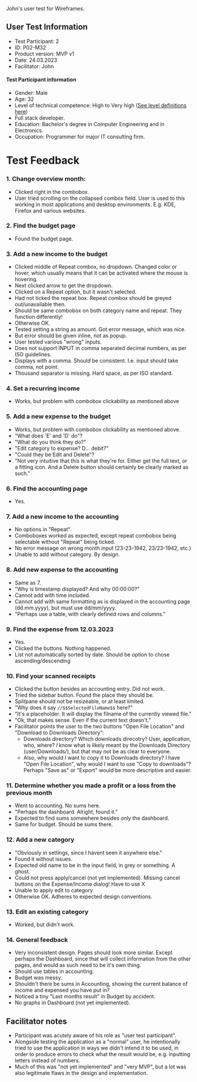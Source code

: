 John's user test for Wireframes.

## User Test Information

- Test Participant: 2
- ID: P02-M32
- Product version: MVP v1
- Date: 24.03.2023
- Facilitator: John

#### Test Participant information
- Gender: Male
- Age: 32
- Level of technical competence: High to Very high ([See level definitions here](https://gitlab.stud.idi.ntnu.no/team_01-idatt1002/project-assignment-idatt1002-y2023_spring-t01/-/wikis/Level-of-Technical-Competence-Definitions))
- Full stack developer.
- Education: Bachelor's degree in Computer Engineering and in Electronics.
- Occupation: Programmer for major IT consulting firm.

# Test Feedback

### 1. Change overview month:
- Clicked right in the combobox.
- User tried scrolling on the collapsed combox field. User is used to this working in most applications and desktop environments. E.g. KDE, Firefox and various websites.

### 2. Find the budget page
- Found the budget page.

### 3. Add a new income to the budget
- Clicked middle of Repeat combox, no dropdown. Changed color or hover, which usually means that it can be activated where the mouse is hovering.
- Next clicked arrow to get the dropdown.
- Clicked on a Repeat option, but it wasn't selected.
- Had not ticked the repeat box. Repeat combox should be greyed out/unavailable then.
- Should be same combobox on both category name and repeat. They function differently!
- Otherwise OK.
- Tested setting a string as amount. Got error message, which was nice.
- But error should be given inline, not as popup.
- User tested various "wrong" inputs.
- Does not support INPUT in comma separated decimal numbers, as per ISO guidelines.
- Displays with a comma. Should be consistent. I.e. input should take comma, not point.
- Thousand separator is missing. Hard space, as per ISO standard.

### 4. Set a recurring income
- Works, but problem with combobox clickability as mentioned above

### 5. Add a new expense to the budget
- Works, but problem with combobox clickability as mentioned above.
- "What does 'E' and 'D' do"?
- "What do you think they do?"
- "Edit category to expense? D... debit?"
- "Could they be Edit and Delete"?
- "Not very intuitive that this is what they're for. Either get the full text, or a fitting icon. And a Delete button should certainly be clearly marked as such."

### 6. Find the accounting page
- Yes.

### 7. Add a new income to the accounting
- No options in "Repeat".
- Comboboxes worked as expected, except repeat combobox being selectable without "Repeat" being ticked.
- No error message on wrong month input (23-23-1942, 23/23-1942, etc.)
- Unable to add without category. By design.

### 8. Add new expense to the accounting
- Same as 7.
- "Why is timestamp displayed? And why 00:00:00?"
- Cannot add with time included.
- Cannot add with same formatting as is displayed in the accounting page (dd.mm.yyyy), but must use dd/mm/yyyy.
- "Perhaps use a table, with clearly defined rows and columns."

### 9. Find the expense from 12.03.2023
- Yes.
- Clicked the buttons. Nothing happened.
- List not automatically sorted by date. Should be option to chose ascending/descending

### 10. Find your scanned receipts
- Clicked the button besides an accounting entry. Did not work.
- Tried the sidebar button. Found the place they should be.
- Splitpane should not be resizeable, or at least limited.
- "Why does it say `//$$SelectedFileName$$` here?"
- "It's a placeholder. It will display the filname of the currently viewed file."
- "Ok, that makes sense. Even if the current text doesn't."
- Facilitator points the user to the two buttons "Open File Location" and "Download to Downloads Directory":
   - Downloads directory? Which downloads direcotry? User, application, who, where? *I* know what is likely meant by the Downloads Directory (user/Downloads/), but that may not be as clear to everyone.
   - Also, why would I want to copy it to Downloads directory? I have "Open File Location", why would I want to use "Copy to downloads"? Perhaps "Save as" or "Export" would be more descriptive and easier.

### 11. Determine whether you made a profit or a loss from the previous month
- Went to accounting. No sums here.
- "Perhaps the dashboard. Alright, found it."
- Expected to find sums somewhere besides only the dashboard.
- Same for budget. Should be sums there.

### 12. Add a new category
- "Obviously in settings, since I havent seen it anywhere else."
- Found it without issues.
- Expected old name to be in the input field, in grey or something. A ghost.
- Could not press apply/cancel (not yet implemented). Missing cancel buttons on the Expense/Income dialog! Have to use X
- Unable to apply edit to category
- Otherwise OK. Adheres to expected design conventions.

### 13. Edit an existing category
- Worked, but didn't work.

### 14. General feedback
- Very inconsistent design. Pages should look more similar. Except perhaps the Dashboard, since that will collect information from the other pages, and would as such need to be it's own thing.
- Should use tables in accounting.
- Budget was messy.
- Shouldn't there be sums in Accounting, showing the current balance of income and expensed you have put in?
- Noticed a tiny "Last months result" in Budget by accident.
- No graphs in Dashboard (not yet implemented).



## Facilitator notes

- Participant was acutely aware of his role as "user test participant".
- Alongside testing the application as a "normal" user, he intentionally tried to use the application in ways we didn't intend it to be used, in order to produce errors to check what the result would be, e.g. inputting letters instead of numbers.
- Much of this was "not yet implemented" and "very MVP", but a lot was also legitimate flaws in the design and implementation.
